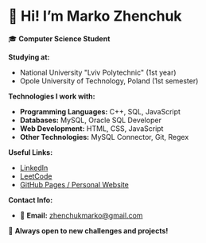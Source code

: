# 👋 Hi! I’m Marko Zhenchuk  

🎓 **Computer Science Student**  

**Studying at:**  
- National University "Lviv Polytechnic" (1st year)  
- Opole University of Technology, Poland (1st semester)  

**Technologies I work with:**  
- **Programming Languages:** C++, SQL, JavaScript  
- **Databases:** MySQL, Oracle SQL Developer  
- **Web Development:** HTML, CSS, JavaScript  
- **Other Technologies:** MySQL Connector, Git, Regex  

**Useful Links:**  
- [LinkedIn](https://www.linkedin.com/in/marko-zhenchuk-812726357/)  
- [LeetCode](https://leetcode.com/u/Marko_Zh/)  
- [GitHub Pages / Personal Website](https://marko-programmer.github.io/CV/index_en.html)  

**Contact Info:**  
- 📧 **Email:** [zhenchukmarko@gmail.com](mailto:zhenchukmarko@gmail.com)  

🚀 **Always open to new challenges and projects!**
